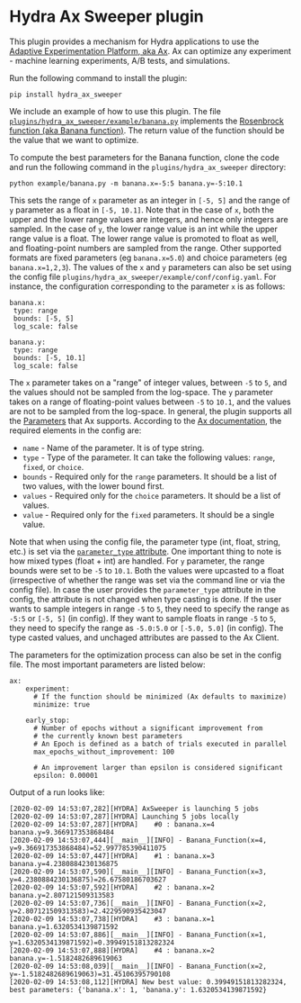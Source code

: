 # Hydra Ax Sweeper plugin

This plugin provides a mechanism for Hydra applications to use the [Adaptive Experimentation Platform, aka Ax](https://ax.dev/). Ax can optimize any experiment - machine learning experiments, A/B tests, and simulations. 

Run the following command to install the plugin:

```
pip install hydra_ax_sweeper
```

We include an example of how to use this plugin. The file [`plugins/hydra_ax_sweeper/example/banana.py`](plugins/hydra_ax/example/banana.py) implements the [Rosenbrock function (aka Banana function)](https://en.wikipedia.org/wiki/Rosenbrock_function). The return value of the function should be the value that we want to optimize.

To compute the best parameters for the Banana function, clone the code and run the following command in the `plugins/hydra_ax_sweeper` directory:

```
python example/banana.py -m banana.x=-5:5 banana.y=-5:10.1
```

This sets the range of `x` parameter as an integer in `[-5, 5]` and the range of `y` parameter as a float in `[-5, 10.1]`. Note that in the case of `x`, both the upper and the lower range values are integers, and hence only integers are sampled. In the case of `y`, the lower range value is an int while the upper range value is a float. The lower range value is promoted to float as well, and floating-point numbers are sampled from the range. Other supported formats are fixed parameters (eg `banana.x=5.0`) and choice parameters (eg `banana.x=1,2,3`). The values of the `x` and `y` parameters can also be set using the config file `plugins/hydra_ax_sweeper/example/conf/config.yaml`. For instance, the configuration corresponding to the parameter `x` is as follows:

```
banana.x:
 type: range
 bounds: [-5, 5]
 log_scale: false

banana.y:
 type: range
 bounds: [-5, 10.1]
 log_scale: false
```

The `x` parameter takes on a "range" of integer values, between `-5` to `5`, and the values should not be sampled from the log-space. The `y` parameter takes on a range of floating-point values between `-5` to `10.1`, and the values are not to be sampled from the log-space. In general, the plugin supports all the [Parameters](https://ax.dev/api/core.html?highlight=range#module-ax.core.parameter) that Ax supports. According to the [Ax documentation](https://ax.dev/api/service.html#ax.service.ax_client.AxClient.create_experiment), the required elements in the config are:

* `name` - Name of the parameter. It is of type string.
* `type` - Type of the parameter. It can take the following values: `range`, `fixed`, or `choice`.
* `bounds` - Required only for the `range` parameters. It should be a list of two values, with the lower bound first.
* `values` - Required only for the `choice` parameters. It should be a list of values.
* `value` - Required only for the `fixed` parameters. It should be a single value. 

Note that when using the config file, the parameter type (int, float, string, etc.) is set via the [`parameter_type` attribute](https://ax.dev/api/core.html?highlight=range#module-ax.core.parameter). One important thing to note is how mixed types (float + int) are handled. For `y` parameter, the range bounds were set to be `-5` to `10.1`. Both the values were upcasted to a float (irrespective of whether the range was set via the command line or via the config file). In case the user provides the `parameter_type` attribute in the config, the attribute is not changed when type casting is done. If the user wants to sample integers in range `-5` to `5`, they need to specify the range as `-5:5` or `[-5, 5]` (in config). If they want to sample floats in range `-5` to `5`, they need to specify the range as `-5.0:5.0` or `[-5.0, 5.0]` (in config). The type casted values, and unchaged attributes are passed to the Ax Client. 

The parameters for the optimization process can also be set in the config file. The most important parameters are listed below:

```
ax:
    experiment:
      # If the function should be minimized (Ax defaults to maximize)
      minimize: true

    early_stop:
      # Number of epochs without a significant improvement from
      # the currently known best parameters
      # An Epoch is defined as a batch of trials executed in parallel
      max_epochs_without_improvement: 100

      # An improvement larger than epsilon is considered significant
      epsilon: 0.00001
```

Output of a run looks like:

```
[2020-02-09 14:53:07,282][HYDRA] AxSweeper is launching 5 jobs
[2020-02-09 14:53:07,287][HYDRA] Launching 5 jobs locally
[2020-02-09 14:53:07,287][HYDRA]    #0 : banana.x=4 banana.y=9.366917353868484
[2020-02-09 14:53:07,444][__main__][INFO] - Banana_Function(x=4, y=9.366917353868484)=52.997785390411075
[2020-02-09 14:53:07,447][HYDRA]    #1 : banana.x=3 banana.y=4.2380884230136875
[2020-02-09 14:53:07,590][__main__][INFO] - Banana_Function(x=3, y=4.2380884230136875)=26.67580186703627
[2020-02-09 14:53:07,592][HYDRA]    #2 : banana.x=2 banana.y=2.807121509313583
[2020-02-09 14:53:07,736][__main__][INFO] - Banana_Function(x=2, y=2.807121509313583)=2.4229590935423047
[2020-02-09 14:53:07,738][HYDRA]    #3 : banana.x=1 banana.y=1.6320534139871592
[2020-02-09 14:53:07,886][__main__][INFO] - Banana_Function(x=1, y=1.6320534139871592)=0.39949151813282324
[2020-02-09 14:53:07,888][HYDRA]    #4 : banana.x=2 banana.y=-1.5182482689619063
[2020-02-09 14:53:08,039][__main__][INFO] - Banana_Function(x=2, y=-1.5182482689619063)=31.45106395790108
[2020-02-09 14:53:08,112][HYDRA] New best value: 0.39949151813282324, best parameters: {'banana.x': 1, 'banana.y': 1.6320534139871592}
```